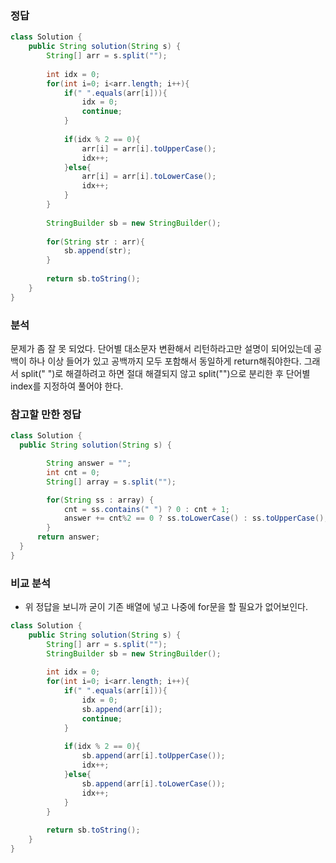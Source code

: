 ###   정답
```java
class Solution {
    public String solution(String s) {
        String[] arr = s.split("");
        
        int idx = 0;
        for(int i=0; i<arr.length; i++){
            if(" ".equals(arr[i])){
                idx = 0;
                continue;
            }
            
            if(idx % 2 == 0){
                arr[i] = arr[i].toUpperCase();
                idx++;
            }else{
                arr[i] = arr[i].toLowerCase();
                idx++;
            }
        }
            
        StringBuilder sb = new StringBuilder();
        
        for(String str : arr){
            sb.append(str);
        }
            
        return sb.toString();
    }
}
```

###   분석
문제가 좀 잘 못 되었다.
단어별 대소문자 변환해서 리턴하라고만 설명이 되어있는데
공백이 하나 이상 들어가 있고 공백까지 모두 포함해서 동일하게 return해줘야한다.
그래서 split(" ")로 해결하려고 하면 절대 해결되지 않고 split("")으로 분리한 후 단어별 index를 지정하여 풀어야 한다.


###   참고할 만한 정답
```java
class Solution {
  public String solution(String s) {

        String answer = "";
        int cnt = 0;
        String[] array = s.split("");

        for(String ss : array) {
            cnt = ss.contains(" ") ? 0 : cnt + 1;
            answer += cnt%2 == 0 ? ss.toLowerCase() : ss.toUpperCase(); 
        }
      return answer;
  }
}
```

###   비교 분석
-   위 정답을 보니까 굳이 기존 배열에 넣고 나중에 for문을 할 필요가 없어보인다.

```java
class Solution {
    public String solution(String s) {
        String[] arr = s.split("");
        StringBuilder sb = new StringBuilder();
        
        int idx = 0;
        for(int i=0; i<arr.length; i++){
            if(" ".equals(arr[i])){
                idx = 0;
                sb.append(arr[i]);
                continue;
            }
            
            if(idx % 2 == 0){
                sb.append(arr[i].toUpperCase());
                idx++;
            }else{
                sb.append(arr[i].toLowerCase());
                idx++;
            }
        }
            
        return sb.toString();
    }
}
```